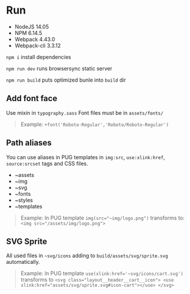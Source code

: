 Run
===============================
- NodeJS 14.05
- NPM 6.14.5
- Webpack 4.43.0
- Webpack-cli 3.3.12

`npm i` install dependencies  

`npm run dev` runs browsersync static server

`npm run build` puts optimized bunle into `build` dir

Add font face 
-------------------------------
Use mixin in `typography.sass` Font files must be in `assets/fonts/`
> Example: 
>`+font('Roboto-Regular','Roboto/Roboto-Regular')`

Path aliases
-------------------------------
You can use aliases in PUG templates in `img:src`, `use:xlink:href`, `source:srcset` tags 
and CSS files.

- ~assets
- ~img
- ~svg
- ~fonts
- ~styles
- ~templates

> Example:
> In PUG template
> `img(src="~img/logo.png")`
> transforms to: 
> `<img src="/assets/img/logo.png">`

SVG Sprite
-------------------------------
All used files in `~svg/icons` adding to `build/assets/svg/sprite.svg` automatically.

> Example: 
> In PUG template
> `use(xlink:href='~svg/icons/cart.svg')`
> transforms to
> `
> <svg class="layout__header__cart__icon">
>     <use xlink:href="assets/svg/sprite.svg#icon-cart"></use>
> </svg>
> ` 